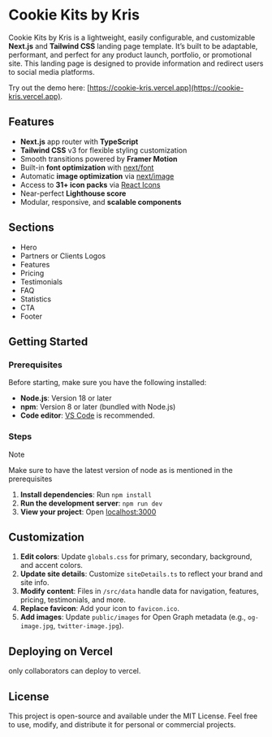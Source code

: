 # Cookie Kits by Kris

Cookie Kits by Kris is a lightweight, easily configurable, and customizable **Next.js** and **Tailwind CSS** landing page template. It’s built to be adaptable, performant, and perfect for any product launch, portfolio, or promotional site. This landing page is designed to provide information and redirect users to social media platforms.

Try out the demo here: [https://cookie-kris.vercel.app](https://cookie-kris.vercel.app).

## Features

- **Next.js** app router with **TypeScript**
- **Tailwind CSS** v3 for flexible styling customization
- Smooth transitions powered by **Framer Motion**
- Built-in **font optimization** with [next/font](https://nextjs.org/docs/app/api-reference/components/font)
- Automatic **image optimization** via [next/image](https://nextjs.org/docs/app/building-your-application/optimizing/images)
- Access to **31+ icon packs** via [React Icons](https://react-icons.github.io/react-icons/)
- Near-perfect **Lighthouse score**
- Modular, responsive, and **scalable components**

## Sections

- Hero
- Partners or Clients Logos
- Features
- Pricing
- Testimonials
- FAQ
- Statistics
- CTA
- Footer

## Getting Started

### Prerequisites

Before starting, make sure you have the following installed:

- **Node.js**: Version 18 or later
- **npm**: Version 8 or later (bundled with Node.js)
- **Code editor**: [VS Code](https://code.visualstudio.com/) is recommended.

### Steps
> [!NOTE]
> Make sure to have the latest version of node as is mentioned in the prerequisites
 
1. **Install dependencies**: Run `npm install`
2. **Run the development server**: `npm run dev`
3. **View your project**: Open [localhost:3000](http://localhost:3000)

## Customization

1. **Edit colors**: Update `globals.css` for primary, secondary, background, and accent colors.
2. **Update site details**: Customize `siteDetails.ts` to reflect your brand and site info.
3. **Modify content**: Files in `/src/data` handle data for navigation, features, pricing, testimonials, and more.
4. **Replace favicon**: Add your icon to `favicon.ico`.
5. **Add images**: Update `public/images` for Open Graph metadata (e.g., `og-image.jpg`, `twitter-image.jpg`).

## Deploying on Vercel

only collaborators can deploy to vercel.

## License

This project is open-source and available under the MIT License. Feel free to use, modify, and distribute it for personal or commercial projects.
